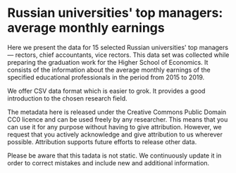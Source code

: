 # Russian universities' top managers: average monthly earnings

Here we present the data for 15 selected Russian universities' top managers — rectors, chief accountants, vice rectors. This data set was collected while preparing the graduation work for the Higher School of Economics. It consists of the information about the average monthly earnings of the specified educational professionals in the period from 2015 to 2019.

We offer CSV data format which is easier to grok. It provides a good introduction to the chosen research field.

The metadata here is released under the Creative Commons Public Domain CC0 licence and can be used freely by any researcher. This means that you can use it for any purpose without having to give attribution. However, we request that you actively acknowledge and give attribution to us wherever possible. Attribution supports future efforts to release other data.

Please be aware that this tadata is not static. We continuously update it in order to correct mistakes and include new and additional information.
